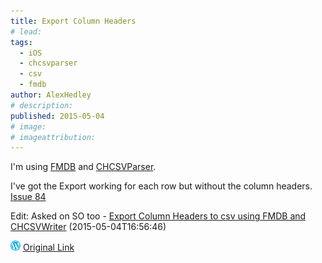 ```yaml
---
title: Export Column Headers
# lead:
tags:
  - iOS
  - chcsvparser
  - csv
  - fmdb
author: AlexHedley
# description:
published: 2015-05-04
# image:
# imageattribution:
---
```


I'm using [FMDB](https://github.com/ccgus/fmdb) and [CHCSVParser](https://github.com/davedelong/CHCSVParser).

I've got the Export working for each row but without the column headers. [Issue 84](https://github.com/ccgus/fmdb/issues/84)

Edit: Asked on SO too - [Export Column Headers to csv using FMDB and CHCSVWriter](https://stackoverflow.com/questions/30035609/export-column-headers-to-csv-using-fmdb-and-chcsvwriter) (2015-05-04T16:56:46)

![Wordpress](../images/wordpress.png "Wordpress") [Original Link](https://alexhedley.wordpress.com/2015/05/04/export-column-headers/)
